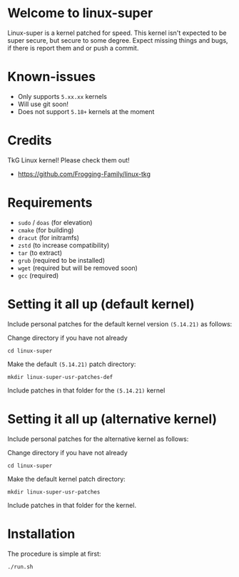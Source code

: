 # Welcome to linux-super

Linux-super is a kernel patched for speed. This kernel isn't expected to be super secure, but secure to some degree. Expect missing things and bugs, if there is report them and or push a commit.

# Known-issues

- Only supports ```5.xx.xx``` kernels
- Will use git soon!
- Does not support ```5.18+``` kernels at the moment

# Credits

TkG Linux kernel! Please check them out!
- https://github.com/Frogging-Family/linux-tkg

# Requirements

- ```sudo``` / ```doas``` (for elevation)
- ```cmake``` (for building)
- ```dracut``` (for initramfs)
- ```zstd``` (to increase compatibility)
- ```tar``` (to extract)
- ```grub``` (required to be installed)
- ```wget``` (required but will be removed soon)
- ```gcc``` (required)

# Setting it all up (default kernel)

Include personal patches for the default kernel version ```(5.14.21)``` as follows:

Change directory if you have not already
```
cd linux-super
```

Make the default ```(5.14.21)``` patch directory:
```
mkdir linux-super-usr-patches-def
```
Include patches in that folder for the ```(5.14.21)``` kernel

# Setting it all up (alternative kernel)

Include personal patches for the alternative kernel as follows:

Change directory if you have not already
```
cd linux-super
```

Make the default kernel patch directory:
```
mkdir linux-super-usr-patches
```
Include patches in that folder for the kernel.

# Installation

The procedure is simple at first:

```
./run.sh
```
